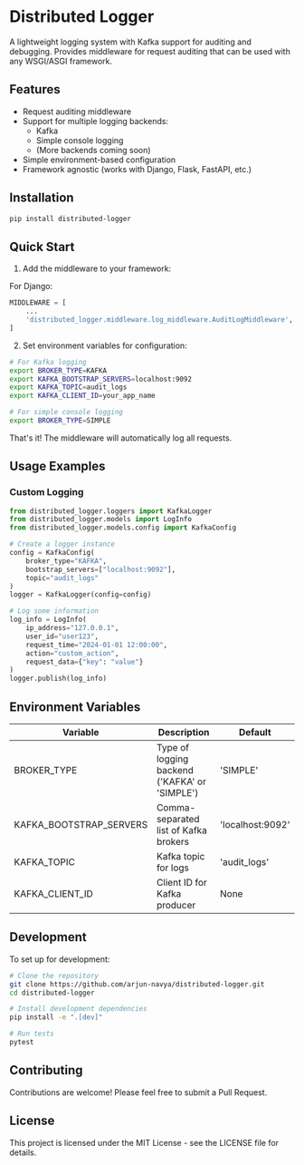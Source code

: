 # Distributed Logger

A lightweight logging system with Kafka support for auditing and debugging. Provides middleware for request auditing that can be used with any WSGI/ASGI framework.

## Features

- Request auditing middleware
- Support for multiple logging backends:
  - Kafka
  - Simple console logging
  - (More backends coming soon)
- Simple environment-based configuration
- Framework agnostic (works with Django, Flask, FastAPI, etc.)

## Installation

```bash
pip install distributed-logger
```

## Quick Start

1. Add the middleware to your framework:

For Django:
```python
MIDDLEWARE = [
    ...
    'distributed_logger.middleware.log_middleware.AuditLogMiddleware',
]
```

2. Set environment variables for configuration:

```bash
# For Kafka logging
export BROKER_TYPE=KAFKA
export KAFKA_BOOTSTRAP_SERVERS=localhost:9092
export KAFKA_TOPIC=audit_logs
export KAFKA_CLIENT_ID=your_app_name

# For simple console logging
export BROKER_TYPE=SIMPLE
```

That's it! The middleware will automatically log all requests.

## Usage Examples

### Custom Logging

```python
from distributed_logger.loggers import KafkaLogger
from distributed_logger.models import LogInfo
from distributed_logger.models.config import KafkaConfig

# Create a logger instance
config = KafkaConfig(
    broker_type="KAFKA",
    bootstrap_servers=["localhost:9092"],
    topic="audit_logs"
)
logger = KafkaLogger(config=config)

# Log some information
log_info = LogInfo(
    ip_address="127.0.0.1",
    user_id="user123",
    request_time="2024-01-01 12:00:00",
    action="custom_action",
    request_data={"key": "value"}
)
logger.publish(log_info)
```

## Environment Variables

| Variable | Description | Default |
|----------|-------------|---------|
| BROKER_TYPE | Type of logging backend ('KAFKA' or 'SIMPLE') | 'SIMPLE' |
| KAFKA_BOOTSTRAP_SERVERS | Comma-separated list of Kafka brokers | 'localhost:9092' |
| KAFKA_TOPIC | Kafka topic for logs | 'audit_logs' |
| KAFKA_CLIENT_ID | Client ID for Kafka producer | None |

## Development

To set up for development:

```bash
# Clone the repository
git clone https://github.com/arjun-navya/distributed-logger.git
cd distributed-logger

# Install development dependencies
pip install -e ".[dev]"

# Run tests
pytest
```

## Contributing

Contributions are welcome! Please feel free to submit a Pull Request.

## License

This project is licensed under the MIT License - see the LICENSE file for details. 